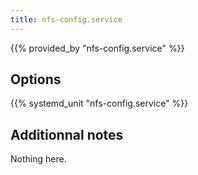 ```yaml
---
title: nfs-config.service
---
```


{{% provided_by "nfs-config.service" %}}

## Options

{{% systemd_unit "nfs-config.service" %}}

## Additionnal notes

Nothing here.
